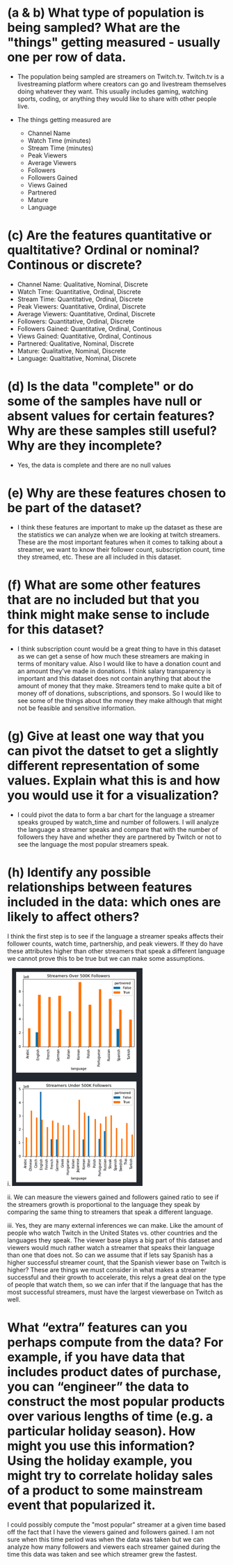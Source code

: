 # (a & b) What type of population is being sampled? What are the "things" getting measured - usually one per row of data.

- The population being sampled are streamers on Twitch.tv. Twitch.tv is a livestreaming platform where creators can go and livestream themselves doing whatever they want. This usually includes gaming, watching sports, coding, or anything they would like to share with other people live.

- The things getting measured are
  - Channel Name
  - Watch Time (minutes)
  - Stream Time (minutes)
  - Peak Viewers
  - Average Viewers
  - Followers
  - Followers Gained
  - Views Gained
  - Partnered
  - Mature
  - Language

# (c) Are the features quantitative or qualtitative? Ordinal or nominal? Continous or discrete?

- Channel Name: Qualitative, Nominal, Discrete
- Watch Time: Quantitative, Ordinal, Discrete
- Stream Time: Quantitative, Ordinal, Discrete
- Peak Viewers: Quantitative, Ordinal, Discrete
- Average Viewers: Quantitative, Ordinal, Discrete
- Followers: Quantitative, Ordinal, Discrete
- Followers Gained: Quantitative, Ordinal, Continous
- Views Gained: Quantitative, Ordinal, Continous
- Partnered: Qualitative, Nominal, Discrete
- Mature: Qualitative, Nominal, Discrete
- Language: Qualtitative, Nominal, Discrete

# (d) Is the data "complete" or do some of the samples have null or absent values for certain features? Why are these samples still useful? Why are they incomplete?

- Yes, the data is complete and there are no null values

# (e) Why are these features chosen to be part of the dataset?

- I think these features are important to make up the dataset as these are the statistics we can analyze when we are looking at twitch streamers. These are the most important features when it comes to talking about a streamer, we want to know their follower count, subscription count, time they streamed, etc. These are all included in this dataset.

# (f) What are some other features that are no included but that you think might make sense to include for this dataset?

- I think subscription count would be a great thing to have in this dataset as we can get a sense of how much these streamers are making in terms of monitary value. Also I would like to have a donation count and an amount they've made in donations. I think salary transparency is important and this dataset does not contain anything that about the amount of money that they make. Streamers tend to make quite a bit of money off of donations, subscriptions, and sponsors. So I would like to see some of the things about the money they make although that might not be feasible and sensitive information.

# (g) Give at least one way that you can pivot the datset to get a slightly different representation of some values. Explain what this is and how you would use it for a visualization?

- I could pivot the data to form a bar chart for the language a streamer speaks grouped by watch_time and number of followers. I will analyze the language a streamer speaks and compare that with the number of followers they have and whether they are partnered by Twitch or not to see the language the most popular streamers speak.

# (h) Identify any possible relationships between features included in the data: which ones are likely to affect others?

I think the first step is to see if the language a streamer speaks affects their follower counts, watch time, partnership, and peak viewers. If they do have these attributes higher than other streamers that speak a different language we cannot prove this to be true but we can make some assumptions.

i. <img src="plot.png"
     style="height: 500px; width: 300px;" />

ii. We can measure the viewers gained and followers gained ratio to see if the streamers growth is proportional to the language they speak by comparing the same thing to streamers that speak a different language.

iii. Yes, they are many external inferences we can make. Like the amount of people who watch Twitch in the United States vs. other countries and the languages they speak. The viewer base plays a big part of this dataset and viewers would much rather watch a streamer that speaks their language than one that does not. So can we assume that if lets say Spanish has a higher successful streamer count, that the Spanish viewer base on Twitch is higher? These are things we must consider in what makes a streamer successful and their growth to accelerate, this relys a great deal on the type of people that watch them, so we can infer that if the language that has the most successful streamers, must have the largest viewerbase on Twitch as well.

# What “extra” features can you perhaps compute from the data? For example, if you have data that includes product dates of purchase, you can “engineer” the data to construct the most popular products over various lengths of time (e.g. a particular holiday season). How might you use this information? Using the holiday example, you might try to correlate holiday sales of a product to some mainstream event that popularized it.

I could possibly compute the "most popular" streamer at a given time based off the fact that I have the viewers gained and followers gained. I am not sure when this time period was when the data was taken but we can analyze how many followers and viewers each streamer gained during the time this data was taken and see which streamer grew the fastest.
